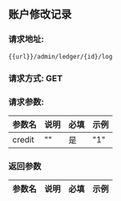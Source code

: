 ## 账户修改记录
### 请求地址:
```
{{url}}/admin/ledger/{id}/log
```
### 请求方式: GET  
### 请求参数:  

|参数名|说明|必填|示例|  
 |---|---|---|---|  
|credit|""|是|"1"|  
### 返回参数  

|参数名|说明|必填|示例|  
 |---|---|---|---|  
